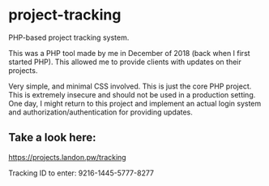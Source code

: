 # project-tracking
PHP-based project tracking system. 

This was a PHP tool made by me in December of 2018 (back when I first started PHP).
This allowed me to provide clients with updates on their projects.

Very simple, and minimal CSS involved. This is just the core PHP project. This is extremely insecure and should not be used in a production setting. One day, I might return to this project and implement an actual login system and authorization/authentication for providing updates. 

## Take a look here:
https://projects.landon.pw/tracking

Tracking ID to enter: 9216-1445-5777-8277

